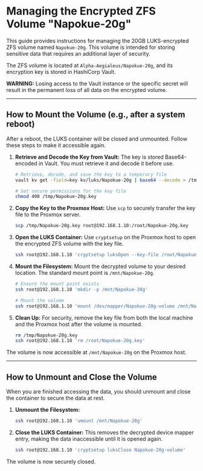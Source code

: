 # Managing the Encrypted ZFS Volume "Napokue-20g"

This guide provides instructions for managing the 20GB LUKS-encrypted ZFS volume named `Napokue-20g`. This volume is intended for storing sensitive data that requires an additional layer of security.

The ZFS volume is located at `Alpha-Aegialeus/Napokue-20g`, and its encryption key is stored in HashiCorp Vault.

**WARNING:** Losing access to the Vault instance or the specific secret will result in the permanent loss of all data on the encrypted volume.

---

## How to Mount the Volume (e.g., after a system reboot)

After a reboot, the LUKS container will be closed and unmounted. Follow these steps to make it accessible again.

1.  **Retrieve and Decode the Key from Vault:**
    The key is stored Base64-encoded in Vault. You must retrieve it and decode it before use.

    ```bash
    # Retrieve, decode, and save the key to a temporary file
    vault kv get -field=key kv/luks/Napokue-20g | base64 --decode > /tmp/Napokue-20g.key

    # Set secure permissions for the key file
    chmod 400 /tmp/Napokue-20g.key
    ```

2.  **Copy the Key to the Proxmox Host:**
    Use `scp` to securely transfer the key file to the Proxmox server.

    ```bash
    scp /tmp/Napokue-20g.key root@192.168.1.10:/root/Napokue-20g.key
    ```

3.  **Open the LUKS Container:**
    Use `cryptsetup` on the Proxmox host to open the encrypted ZFS volume with the key file.

    ```bash
    ssh root@192.168.1.10 'cryptsetup luksOpen --key-file /root/Napokue-20g.key /dev/zvol/Alpha-Aegialeus/Napokue-20g Napokue-20g-volume'
    ```

4.  **Mount the Filesystem:**
    Mount the decrypted volume to your desired location. The standard mount point is `/mnt/Napokue-20g`.

    ```bash
    # Ensure the mount point exists
    ssh root@192.168.1.10 'mkdir -p /mnt/Napokue-20g'

    # Mount the volume
    ssh root@192.168.1.10 'mount /dev/mapper/Napokue-20g-volume /mnt/Napokue-20g'
    ```

5.  **Clean Up:**
    For security, remove the key file from both the local machine and the Proxmox host after the volume is mounted.

    ```bash
    rm /tmp/Napokue-20g.key
    ssh root@192.168.1.10 'rm /root/Napokue-20g.key'
    ```

The volume is now accessible at `/mnt/Napokue-20g` on the Proxmox host.

---

## How to Unmount and Close the Volume

When you are finished accessing the data, you should unmount and close the container to secure the data at rest.

1.  **Unmount the Filesystem:**

    ```bash
    ssh root@192.168.1.10 'umount /mnt/Napokue-20g'
    ```

2.  **Close the LUKS Container:**
    This removes the decrypted device mapper entry, making the data inaccessible until it is opened again.

    ```bash
    ssh root@192.168.1.10 'cryptsetup luksClose Napokue-20g-volume'
    ```

The volume is now securely closed.
